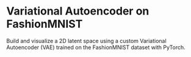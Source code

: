 # Variational Autoencoder on FashionMNIST
Build and visualize a 2D latent space using a custom Variational Autoencoder (VAE) trained on the FashionMNIST dataset with PyTorch.
